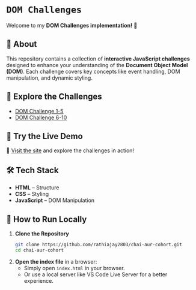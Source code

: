 # `DOM Challenges`

Welcome to my **DOM Challenges implementation!** 🚀  

## 📌 About  
This repository contains a collection of **interactive JavaScript challenges** designed to enhance your understanding of the **Document Object Model (DOM)**. Each challenge covers key concepts like event handling, DOM manipulation, and dynamic styling.  

## 📂 Explore the Challenges  

- [DOM Challenge 1-5](./DOM-Challenges[1-5]/README.md)  
- [DOM Challenge 6-10](./DOM-Challenges[6-10]/README.md)  

## 🚀 Try the Live Demo  
🔗 [Visit the site](https://rathiajay2803.github.io/chai-aur-cohort/) and explore the challenges in action!  

## 🛠 Tech Stack  
- **HTML** – Structure  
- **CSS** – Styling  
- **JavaScript** – DOM Manipulation  

## 🔧 How to Run Locally  

1. **Clone the Repository**  
   ```sh
   git clone https://github.com/rathiajay2803/chai-aur-cohort.git
   cd chai-aur-cohort
   ```
2. **Open the index file** in a browser:  
   - Simply open `index.html` in your browser.  
   - Or use a local server like VS Code Live Server for a better experience. 
